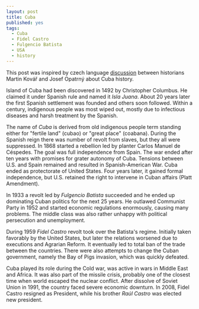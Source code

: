```yaml
---
layout: post
title: Cuba
published: yes
tags:
  - Cuba
  - Fidel Castro
  - Fulgencio Batista
  - USA
  - history
---
```

This post was inspired by czech language [discussion][1] between historians Martin Kovář and Josef Opatrný about Cuba history.

Island of Cuba had been discovered in 1492 by Christopher Columbus. He claimed it under Spanish rule and named it *Isla Juana*. About 20 years later the first Spanish settlement was founded and others soon followed. Within a century, indigenous people was most wiped out, mostly due to infectious diseases and harsh treatment by the Spanish.

The name of *Cuba* is derived from old indigenous people term standing either for "fertile land" (cubao) or "great place" (coabana). During the Spanish reign there was number of revolt from slaves, but they all were suppressed. In 1868 started a rebellion led by planter Carlos Manuel de Céspedes. The goal was full independence from Spain. The war ended after ten years with promises for grater autonomy of Cuba. Tensions between U.S. and Spain remained and resulted in Spanish-American War. Cuba ended as protectorate of United States. Four years later, it gained formal independence, but U.S. retained the right to intervene in Cuban affairs (Platt Amendment).

In 1933 a revolt led by *Fulgencio Batista* succeeded and he ended up dominating Cuban politics for the next 25 years. He outlawed Communist Party in 1952 and started economic regulations enormously, causing many problems. The middle class was also rather unhappy with political persecution and unemployment.

During 1959 *Fidel Castro* revolt took over the Batista's regime. Initially taken favorably by the United States, but later the relations worsened due to executions and Agrarian Reform. It eventually led to total ban of the trade between the countries. There were also attempts to change the Cuban government, namely the Bay of Pigs invasion, which was quickly defeated.

Cuba played its role during the Cold war, was active in wars in Middle East and Africa. It was also part of the missile crisis, probably one of the closest time when world escaped the nuclear conflict. After dissolve of Soviet Union in 1991, the country faced severe economic downturn. In 2008, Fidel Castro resigned as President, while his brother *Raúl Castro* was elected new president.

[1]: https://www.info.cz/video/historie-ocima-martina-kovare/castrovska-kuba-byl-a-je-hodne-nepovedeny-experiment-rika-profesor-josef-opatrny
[2]: https://www.databazeknih.cz/knihy/mala-skvela-valka-spanelsko-americky-konflikt-duben-cervenec-1898-179588

